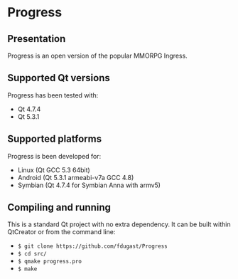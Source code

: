 # Progress

## Presentation

Progress is an open version of the popular MMORPG Ingress.

## Supported Qt versions

Progress has been tested with:
* Qt 4.7.4
* Qt 5.3.1

## Supported platforms

Progress is been developed for:
* Linux (Qt GCC 5.3 64bit)
* Android (Qt 5.3.1 armeabi-v7a GCC 4.8)
* Symbian (Qt 4.7.4 for Symbian Anna with armv5)

## Compiling and running

This is a standard Qt project with no extra dependency. It can be built within QtCreator or from the command line:
* `$ git clone https://github.com/fdugast/Progress`
* `$ cd src/`
* `$ qmake progress.pro`
* `$ make`
